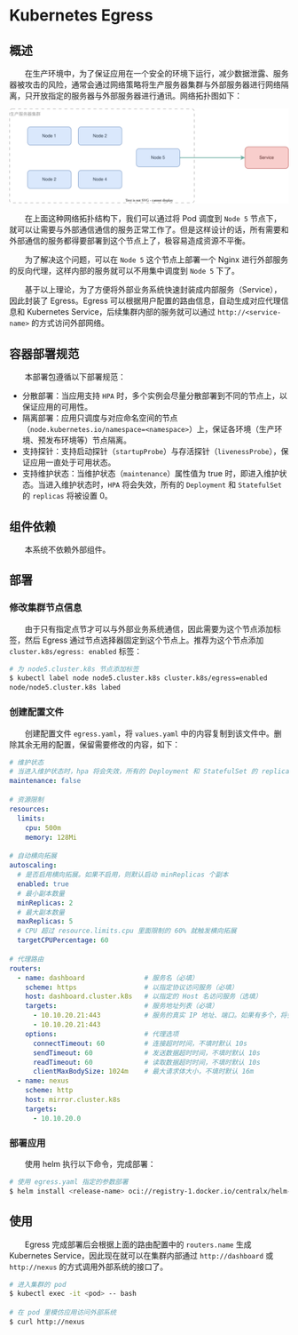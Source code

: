 # Kubernetes Egress
## 概述
&emsp;&emsp;在生产环境中，为了保证应用在一个安全的环境下运行，减少数据泄露、服务器被攻击的风险，通常会通过网络策略将生产服务器集群与外部服务器进行网络隔离，只开放指定的服务器与外部服务器进行通讯。网络拓扑图如下：

![](./assets/topology.svg)

&emsp;&emsp;在上面这种网络拓扑结构下，我们可以通过将 Pod 调度到 `Node 5` 节点下，就可以让需要与外部通信通信的服务正常工作了。但是这样设计的话，所有需要和外部通信的服务都得要部署到这个节点上了，极容易造成资源不平衡。

&emsp;&emsp;为了解决这个问题，可以在 `Node 5` 这个节点上部署一个 Nginx 进行外部服务的反向代理，这样内部的服务就可以不用集中调度到 `Node 5` 下了。

&emsp;&emsp;基于以上理论，为了方便将外部业务系统快速封装成内部服务（Service），因此封装了 Egress。Egress 可以根据用户配置的路由信息，自动生成对应代理信息和 Kubernetes Service，后续集群内部的服务就可以通过 `http://<service-name>` 的方式访问外部网络。

## 容器部署规范
&emsp;&emsp;本部署包遵循以下部署规范：

- 分散部署：当应用支持 `HPA` 时，多个实例会尽量分散部署到不同的节点上，以保证应用的可用性。
- 隔离部署：应用只调度与对应命名空间的节点（`node.kubernetes.io/namespace=<namespace>`）上，保证各环境（生产环境、预发布环境等）节点隔离。
- 支持探针：支持启动探针（`startupProbe`）与存活探针（`livenessProbe`），保证应用一直处于可用状态。
- 支持维护状态：当维护状态（`maintenance`）属性值为 true 时，即进入维护状态。当进入维护状态时，`HPA` 将会失效，所有的 `Deployment` 和 `StatefulSet` 的 `replicas` 将被设置 0。

## 组件依赖
&emsp;&emsp;本系统不依赖外部组件。

## 部署
### 修改集群节点信息
&emsp;&emsp;由于只有指定点节才可以与外部业务系统通信，因此需要为这个节点添加标签，然后 Egress 通过节点选择器固定到这个节点上。推荐为这个节点添加 `cluster.k8s/egress: enabled` 标签：

```bash
# 为 node5.cluster.k8s 节点添加标签
$ kubectl label node node5.cluster.k8s cluster.k8s/egress=enabled
node/node5.cluster.k8s labed
```

### 创建配置文件
&emsp;&emsp;创建配置文件 `egress.yaml`，将 `values.yaml` 中的内容复制到该文件中。删除其余无用的配置，保留需要修改的内容，如下：

```yaml
# 维护状态
# 当进入维护状态时，hpa 将会失效，所有的 Deployment 和 StatefulSet 的 replicas 将被设置 0
maintenance: false

# 资源限制
resources:
  limits:
    cpu: 500m
    memory: 128Mi

# 自动横向拓展
autoscaling:
  # 是否启用横向拓展。如果不启用，则默认启动 minReplicas 个副本
  enabled: true
  # 最小副本数量
  minReplicas: 2
  # 最大副本数量
  maxReplicas: 5
  # CPU 超过 resource.limits.cpu 里面限制的 60% 就触发横向拓展
  targetCPUPercentage: 60

# 代理路由
routers:
  - name: dashboard               # 服务名（必填）
    scheme: https                 # 以指定协议访问服务（必填）
    host: dashboard.cluster.k8s   # 以指定的 Host 名访问服务（选填）
    targets:                      # 服务地址列表（必填）
      - 10.10.20.21:443           # 服务的真实 IP 地址、端口。如果有多个，将会自动做负载均衡
      - 10.10.20.21:443
    options:                      # 代理选项
      connectTimeout: 60          # 连接超时时间，不填时默认 10s
      sendTimeout: 60             # 发送数据超时时间，不填时默认 10s
      readTimeout: 60             # 读取数据超时时间，不填时默认 10s
      clientMaxBodySize: 1024m    # 最大请求体大小，不填时默认 16m
  - name: nexus
    scheme: http
    host: mirror.cluster.k8s
    targets:
      - 10.10.20.0
```

### 部署应用
&emsp;&emsp;使用 helm 执行以下命令，完成部署：

```bash
# 使用 egress.yaml 指定的参数部署
$ helm install <release-name> oci://registry-1.docker.io/centralx/helm-egress -f egress.yaml
```

## 使用
&emsp;&emsp;Egress 完成部署后会根据上面的路由配置中的 `routers.name` 生成 Kubernetes Service，因此现在就可以在集群内部通过 `http://dashboard` 或 `http://nexus` 的方式调用外部系统的接口了。

```bash
# 进入集群的 pod
$ kubectl exec -it <pod> -- bash

# 在 pod 里模仿应用访问外部系统
$ curl http://nexus
```